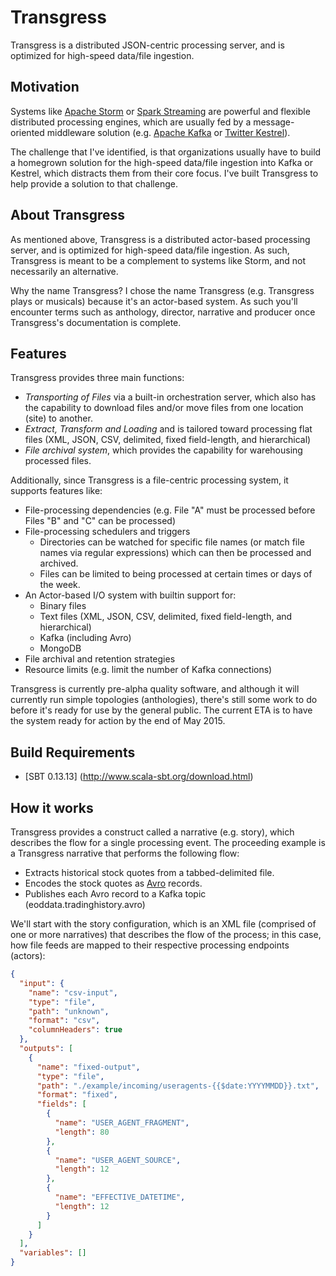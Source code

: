 Transgress
===========
Transgress is a distributed JSON-centric processing server, and is optimized for high-speed data/file ingestion.

## Motivation

Systems like [Apache Storm](http://storm.apache.org) or [Spark Streaming](http://spark.apache.org) are powerful and flexible distributed processing engines,
which are usually fed by a message-oriented middleware solution (e.g. [Apache Kafka](http://kafka.apache.org) or [Twitter Kestrel](https://github.com/twitter/kestrel)). 

The challenge that I've identified, is that organizations usually have to build a homegrown solution for the high-speed 
data/file ingestion into Kafka or Kestrel, which distracts them from their core focus. I've built Transgress to help provide 
a solution to that challenge.

## About Transgress

As mentioned above, Transgress is a distributed actor-based processing server, and is optimized for high-speed data/file
ingestion. As such, Transgress is meant to be a complement to systems like Storm, and not necessarily an alternative.

Why the name Transgress? I chose the name Transgress (e.g. Transgress plays or musicals) because it's an actor-based system.
As such you'll encounter terms such as anthology, director, narrative and producer once Transgress's documentation is complete.

## Features

Transgress provides three main functions:

* *Transporting of Files* via a built-in orchestration server, which also has the capability to download files and/or move files from one location (site) to another.
* *Extract, Transform and Loading* and is tailored toward processing flat files (XML, JSON, CSV, delimited, fixed field-length, and hierarchical)
* *File archival system*, which provides the capability for warehousing processed files.

Additionally, since Transgress is a file-centric processing system, it supports features like:
* File-processing dependencies (e.g. File "A" must be processed before Files "B" and "C" can be processed)
* File-processing schedulers and triggers
  * Directories can be watched for specific file names (or match file names via regular expressions) which can then be processed and archived.
  * Files can be limited to being processed at certain times or days of the week.
* An Actor-based I/O system with builtin support for:
  * Binary files
  * Text files (XML, JSON, CSV, delimited, fixed field-length, and hierarchical)
  * Kafka (including Avro)
  * MongoDB
* File archival and retention strategies
* Resource limits (e.g. limit the number of Kafka connections)

Transgress is currently pre-alpha quality software, and although it will currently run simple topologies (anthologies), 
there's still some work to do before it's ready for use by the general public. The current ETA is to have the system 
ready for action by the end of May 2015.

<a name="build-requirements"></a>
## Build Requirements

* [SBT 0.13.13] (http://www.scala-sbt.org/download.html)

<a name="how-it-works"></a>
## How it works

Transgress provides a construct called a narrative (e.g. story), which describes the flow for a single processing event.
The proceeding example is a Transgress narrative that performs the following flow:

* Extracts historical stock quotes from a tabbed-delimited file.
* Encodes the stock quotes as [Avro](avro.apache.org) records.
* Publishes each Avro record to a Kafka topic (eoddata.tradinghistory.avro)

We'll start with the story configuration, which is an XML file (comprised of one or more narratives) that 
describes the flow of the process; in this case, how file feeds are mapped to their respective processing 
endpoints (actors):

```json
{
  "input": {
    "name": "csv-input",
    "type": "file",
    "path": "unknown",
    "format": "csv",
    "columnHeaders": true
  },
  "outputs": [
    {
      "name": "fixed-output",
      "type": "file",
      "path": "./example/incoming/useragents-{{$date:YYYYMMDD}}.txt",
      "format": "fixed",
      "fields": [
        {
          "name": "USER_AGENT_FRAGMENT",
          "length": 80
        },
        {
          "name": "USER_AGENT_SOURCE",
          "length": 12
        },
        {
          "name": "EFFECTIVE_DATETIME",
          "length": 12
        }
      ]
    }
  ],
  "variables": []
}
```

